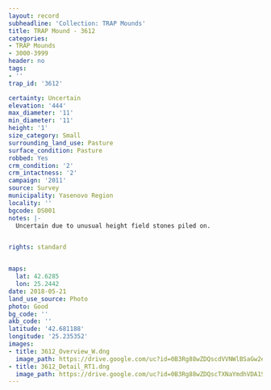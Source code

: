 ```yaml
---
layout: record
subheadline: 'Collection: TRAP Mounds'
title: TRAP Mound - 3612
categories:
- TRAP Mounds
- 3000-3999
header: no
tags:
- ''
trap_id: '3612'

certainty: Uncertain
elevation: '444'
max_diameter: '11'
min_diameter: '11'
height: '1'
size_category: Small
surrounding_land_use: Pasture
surface_condition: Pasture
robbed: Yes
crm_condition: '2'
crm_intactness: '2'
campaign: '2011'
source: Survey
municipality: Yasenovo Region
locality: ''
bgcode: DS001
notes: |-
  Uncertain due to unusual height field stones piled on.


rights: standard


maps:
  lat: 42.6285
  lon: 25.2442
date: 2018-05-21
land_use_source: Photo
photo: Good
bg_code: ''
akb_code: ''
latitude: '42.681188'
longitude: '25.235352'
images:
- title: 3612_Overview_W.dng
  image_path: https://drive.google.com/uc?id=0B3Rg88wZDQscdVVNWlBSaGw2ekU
- title: 3612_Detail_RT1.dng
  image_path: https://drive.google.com/uc?id=0B3Rg88wZDQscTXNaYmdhVDA1SGs
---
```

